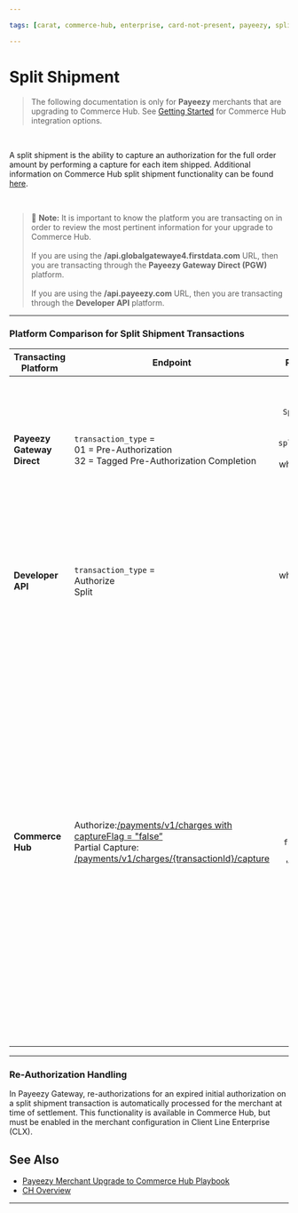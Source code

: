 ```yaml
---

tags: [carat, commerce-hub, enterprise, card-not-present, payeezy, split-shipment]

---
```


# Split Shipment

<!-- theme: danger -->
>  The following documentation is only for **Payeezy** merchants that are upgrading to Commerce Hub. See [Getting Started](?path=docs/Getting-Started/Getting-Started-General.md) for Commerce Hub integration options.

<br>

A split shipment is the ability to capture an authorization for the full order amount by performing a capture for each item shipped. Additional information on Commerce Hub split shipment functionality can be found [here](?path=docs/Resources/Guides/Split-Shipment.md).

<br>

> :memo: **Note:** It is important to know the platform you are transacting on in order to review the most pertinent information for your upgrade to Commerce Hub. <br> <br> If you are using the **/api.globalgatewaye4.firstdata.com** URL, then you are transacting through the **Payeezy Gateway Direct (PGW)** platform. <br> <br> If you are using the **/api.payeezy.com** URL, then you are transacting through the **Developer API** platform.

---

### Platform Comparison for Split Shipment Transactions

| Transacting Platform | Endpoint | Required Elements | Notes|
| -------- | ------------- | :--------------: |----------|
|**Payeezy Gateway Direct** | `transaction_type` = <br> 01 = Pre-Authorization <br> 32 = Tagged Pre-Authorization Completion  | XML: `SplitShipmentNumber` OR <br> JSON: `split_shipment_number` = xx/yy <br> where: xx = number of the shipment <br> and yy = total shipments| If yy is not known, then yy = total number of items in order. <br>  <br> If 01/01 value sent, Compass would reject the transaction. |
|**Developer API** | `transaction_type` = <br> Authorize <br> Split | `split_shipment` = xx/yy <br> where: xx = number of the shipment <br> and yy = total shipments| If yy is not known, then yy = 99.<br>  <br> If 01/01 value sent, Compass would reject the transaction. 
|**Commerce Hub** | Authorize:[/payments/v1/charges with captureFlag = "false” ](?path=docs/Resources/API-Documents/Payments/Charges.md) <br> Partial Capture: [/payments/v1/charges/{transactionId}/capture](?path=docs/Resources/API-Documents/Payments/Capture.md)   |   splitShipment { `totalCount`:5, `sequenceno`:4, `finalShipment`:false} within 'transactionDetails' object| `totalCount` can be set in pre-authorization transaction or first capture. <br> <br>    `totalCount` valid values are '02-99'. <br><br>  `totalCount` can be updated in subsequent captures, but count must include all captures sent in the series, regardless of voids or refunds of captures.  This means that the count cannot reduce below the number of transactions that have already been completed.|

---

### Re-Authorization Handling

In Payeezy Gateway, re-authorizations for an expired initial authorization on a split shipment transaction is automatically processed for the merchant at time of settlement.  This functionality is available in Commerce Hub, but must be enabled in the merchant configuration in Client Line Enterprise (CLX).    

## See Also

- [Payeezy Merchant Upgrade to Commerce Hub Playbook](?path=docs/Resources/Guides/Payeezy/PayeezyUpgradetoCHGuideLandingPage.md)
- [CH Overview](?path=docs/Getting-Started/Getting-Started-General.md)

---
